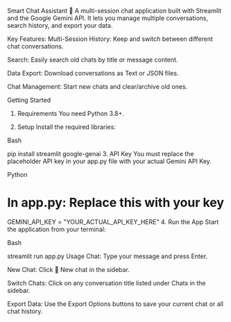 Smart Chat Assistant 💬
A multi-session chat application built with Streamlit and the Google Gemini API. It lets you manage multiple conversations, search history, and export your data.

Key Features:
Multi-Session History: Keep and switch between different chat conversations.

Search: Easily search old chats by title or message content.

Data Export: Download conversations as Text or JSON files.

Chat Management: Start new chats and clear/archive old ones.

Getting Started
1. Requirements
You need Python 3.8+.

2. Setup
Install the required libraries:

Bash

pip install streamlit google-genai
3. API Key
You must replace the placeholder API key in your app.py file with your actual Gemini API Key.

Python

# In app.py: Replace this with your key
GEMINI_API_KEY = "YOUR_ACTUAL_API_KEY_HERE"
4. Run the App
Start the application from your terminal:

Bash

streamlit run app.py
Usage
Chat: Type your message and press Enter.

New Chat: Click 💬 New chat in the sidebar.

Switch Chats: Click on any conversation title listed under Chats in the sidebar.

Export Data: Use the Export Options buttons to save your current chat or all chat history.
